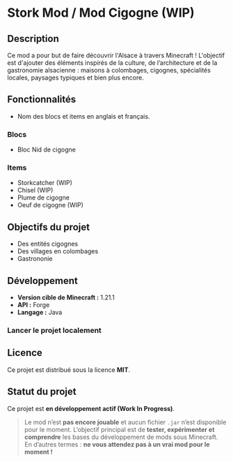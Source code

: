 #  Stork Mod / Mod Cigogne (WIP)

## Description
Ce mod a pour but de faire découvrir l'Alsace à travers Minecraft !
L'objectif est d'ajouter des éléments inspirés de la culture, de l’architecture et de la gastronomie alsacienne : maisons à colombages, cigognes, spécialités locales, paysages typiques et bien plus encore.

## Fonctionnalités
- Nom des blocs et items en anglais et français.
  
### Blocs
- Bloc Nid de cigogne
  
### Items
- Storkcatcher (WIP)
- Chisel (WIP)
- Plume de cigogne
- Oeuf de cigogne (WIP)
  
## Objectifs du projet

- Des entités cigognes
- Des villages en colombages
- Gastrononie

## Développement
- **Version cible de Minecraft :** 1.21.1  
- **API :** Forge 
- **Langage :** Java  

### Lancer le projet localement

## Licence
Ce projet est distribué sous la licence **MIT**.

## Statut du projet
Ce projet est **en développement actif (Work In Progress)**.  
> Le mod n’est **pas encore jouable** et aucun fichier `.jar` n’est disponible pour le moment.
> L’objectif principal est de **tester, expérimenter et comprendre** les bases du développement de mods sous Minecraft.  
> En d’autres termes : **ne vous attendez pas à un vrai mod pour le moment !**
